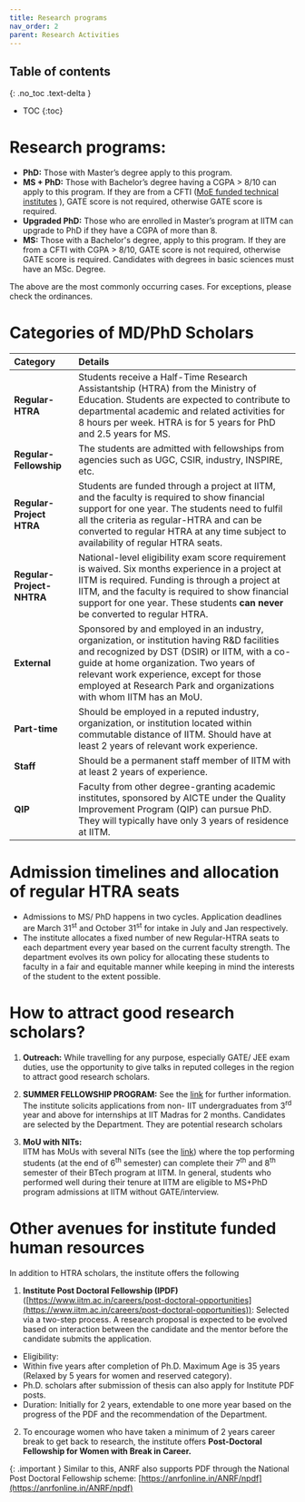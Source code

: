 ```yaml
---
title: Research programs
nav_order: 2
parent: Research Activities
---
```

## Table of contents
{: .no_toc .text-delta } 
* TOC
{:toc}

# Research programs:

* **PhD:** Those with Master’s degree apply to this program.  
* **MS + PhD:** Those with Bachelor’s degree having a CGPA > 8/10 can apply to this program. 
If they are from a CFTI ([MoE funded technical institutes](https://www.education.gov.in/en/technical-education-1) ),
GATE score is not required, otherwise GATE score is required.   
* **Upgraded PhD:** Those who are enrolled in Master’s program at IITM can upgrade to PhD if they have a CGPA of more than 8.   
* **MS:** Those with a Bachelor's degree, apply to this program. 
If they are from a CFTI with CGPA > 8/10, GATE score is not required, otherwise GATE score is required. 
Candidates with degrees in basic sciences must have an MSc. Degree.

The above are the most commonly occurring cases. For exceptions, please check the ordinances.

# Categories of MD/PhD Scholars 

| Category                  | Details                                                                                                                                                                                                                                                                                                    |
|:--------------------------|:-----------------------------------------------------------------------------------------------------------------------------------------------------------------------------------------------------------------------------------------------------------------------------------------------------------|
| **Regular-HTRA**          | Students receive a Half-Time Research Assistantship (HTRA) from the Ministry of Education. Students are expected to contribute to departmental academic and related activities for 8 hours per week.  HTRA is for 5 years for PhD and 2.5 years for MS.                                                    |
| **Regular-Fellowship**    | The students are admitted with fellowships from agencies such as UGC, CSIR, industry, INSPIRE, etc.                                                                                                                                                                                                        |
| **Regular-Project HTRA**  | Students are funded through a project at IITM, and the faculty is required to show financial support for one year. The students need to fulfil all the criteria as regular-HTRA and can be converted to regular HTRA at any time subject to availability of regular HTRA seats.                            |
| **Regular-Project-NHTRA** | National-level eligibility exam score requirement is waived. Six months experience in a project at IITM is required. Funding is through a project at IITM, and the faculty is required to show financial support for one year. These students **can never** be converted to regular HTRA.                      |
| **External**              | Sponsored by and employed in an industry, organization, or institution having R\&D facilities and recognized by DST (DSIR) or IITM, with a co-guide at home organization. Two years of relevant work experience, except for those employed at Research Park and organizations with whom IITM has an MoU.   |
| **Part-time**             | Should be employed in a reputed industry, organization, or institution located within commutable distance of IITM. Should have at least 2 years of relevant work experience.                                                                                                                               |
| **Staff**                 | Should be a permanent staff member of IITM with at least 2 years of experience.                                                                                                                                                                                                                           |
| **QIP**                  | Faculty from other degree-granting academic institutes, sponsored by AICTE under the Quality Improvement Program (QIP) can pursue PhD. They will typically have only 3 years of residence at IITM.                                                                                                         | 

# Admission timelines and allocation of regular HTRA seats

* Admissions to MS/ PhD happens in two cycles. Application deadlines are March 31<sup>st</sup> and October 31<sup>st</sup> for 
intake in July and Jan respectively.   
* The institute allocates a fixed number of new Regular-HTRA seats to each department every year based 
on the current faculty strength. 
The department evolves its own policy for allocating these students to faculty in a fair and equitable manner
while keeping in mind the interests of the student to the extent possible. 

# How to attract good research scholars?

1. **Outreach:** While travelling for any purpose, especially GATE/ JEE exam duties, 
use the opportunity to give talks in reputed colleges in the region to attract good research scholars.
2. **SUMMER FELLOWSHIP PROGRAM:** See the [link](https://ssp.iitm.ac.in/summer-fellowship-registration) for further information. 
The institute solicits applications from non- IIT undergraduates from 3<sup>rd</sup> year and above for 
internships at IIT Madras for 2 months. Candidates are selected by the Department. They are potential research scholars

3. **MoU with NITs:**  
IITM has MoUs with several NITs (see the [link](https://ge.iitm.ac.in/mou/national-universities)) where the top 
performing students (at the end of 6<sup>th</sup> semester) can complete their 7<sup>th</sup> and 8<sup>th</sup> semester of their BTech program at IITM. 
In general, students who performed well during their tenure at IITM are eligible to MS+PhD program admissions at IITM 
without GATE/interview.

# Other avenues for institute funded human resources 

In addition to HTRA scholars, the institute offers the following

1. **Institute Post Doctoral Fellowship (IPDF)** ([https://www.iitm.ac.in/careers/post-doctoral-opportunities](https://www.iitm.ac.in/careers/post-doctoral-opportunities)): Selected via a two-step process. A research proposal is expected to be evolved based on interaction between the candidate and the mentor before the candidate submits the application.    
* Eligibility:   
* Within five years after completion of Ph.D. Maximum Age is 35 years (Relaxed by 5 years for women and reserved category).   
* Ph.D. scholars after submission of thesis can also apply for Institute PDF posts.  
* Duration: Initially for 2 years, extendable to one more year based on the progress of the PDF and the recommendation of the Department.


2. To encourage women who have taken a minimum of 2 years career break to get back to research, 
the institute offers **Post-Doctoral Fellowship for Women with Break in Career.**

{: .important }
Similar to this, ANRF also supports PDF through the National Post Doctoral Fellowship scheme: 
[https://anrfonline.in/ANRF/npdf](https://anrfonline.in/ANRF/npdf)
